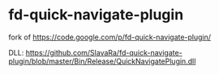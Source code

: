 fd-quick-navigate-plugin
========================

fork of https://code.google.com/p/fd-quick-navigate-plugin/


DLL: https://github.com/SlavaRa/fd-quick-navigate-plugin/blob/master/Bin/Release/QuickNavigatePlugin.dll
